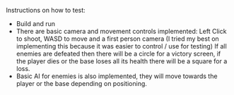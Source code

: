 Instructions on how to test:
- Build and run
- There are basic camera and movement controls implemented:
Left Click to shoot, WASD to move and a first person camera (I tried my best on implementing this because it was easier to control / use for testing)
If all enemies are defeated then there will be a circle for a victory screen, if the player dies or the base loses all its health there will be a square for a loss.
- Basic AI for enemies is also implemented, they will move towards the player or the base depending on positioning.
